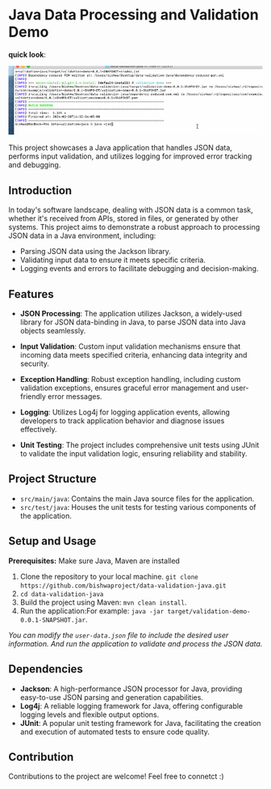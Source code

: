 # Java Data Processing and Validation Demo
**quick look**:


![Alt Text](./datavalidationdemo.gif)

This project showcases a Java application that handles JSON data, performs input validation, and utilizes logging for improved error tracking and debugging.

## Introduction

In today's software landscape, dealing with JSON data is a common task, whether it's received from APIs, stored in files, or generated by other systems. This project aims to demonstrate a robust approach to processing JSON data in a Java environment, including:

- Parsing JSON data using the Jackson library.
- Validating input data to ensure it meets specific criteria.
- Logging events and errors to facilitate debugging and decision-making.

## Features

- **JSON Processing**: The application utilizes Jackson, a widely-used library for JSON data-binding in Java, to parse JSON data into Java objects seamlessly.

- **Input Validation**: Custom input validation mechanisms ensure that incoming data meets specified criteria, enhancing data integrity and security.

- **Exception Handling**: Robust exception handling, including custom validation exceptions, ensures graceful error management and user-friendly error messages.

- **Logging**: Utilizes Log4j for logging application events, allowing developers to track application behavior and diagnose issues effectively.

- **Unit Testing**: The project includes comprehensive unit tests using JUnit to validate the input validation logic, ensuring reliability and stability.

## Project Structure

- `src/main/java`: Contains the main Java source files for the application.
- `src/test/java`: Houses the unit tests for testing various components of the application.

## Setup and Usage
**Prerequisites:** Make sure Java, Maven are installed

1. Clone the repository to your local machine. `git clone https://github.com/bishwaproject/data-validation-java.git`
2. `cd data-validation-java`
3. Build the project using Maven: `mvn clean install`.
4. Run the application:For example: `java -jar target/validation-demo-0.0.1-SNAPSHOT.jar`.

*You can modify the `user-data.json` file to include the desired user information.
And run the application to validate and process the JSON data.*

## Dependencies

- **Jackson**: A high-performance JSON processor for Java, providing easy-to-use JSON parsing and generation capabilities.
- **Log4j**: A reliable logging framework for Java, offering configurable logging levels and flexible output options.
- **JUnit**: A popular unit testing framework for Java, facilitating the creation and execution of automated tests to ensure code quality.

## Contribution

Contributions to the project are welcome! Feel free to connetct :)

